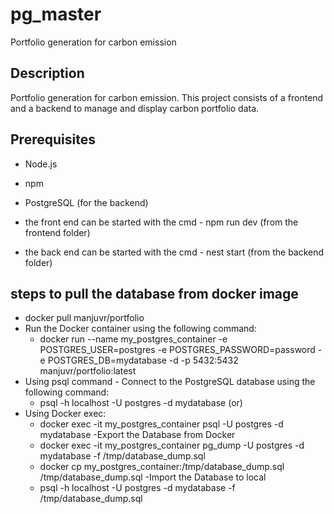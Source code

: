 # pg_master
Portfolio generation for carbon emission

## Description
Portfolio generation for carbon emission. This project consists of a frontend and a backend to manage and display carbon portfolio data.

## Prerequisites
- Node.js
- npm
- PostgreSQL (for the backend)


- the front end can be started with the cmd - npm run dev (from the frontend folder)
- the back end can be started with the cmd - nest start (from the backend folder)

## steps to pull the database from docker image
- docker pull manjuvr/portfolio
- Run the Docker container using the following command:
    - docker run --name my_postgres_container -e POSTGRES_USER=postgres -e POSTGRES_PASSWORD=password -e POSTGRES_DB=mydatabase -d -p 5432:5432 manjuvr/portfolio:latest
- Using psql command - Connect to the PostgreSQL database using the following command:
  - psql -h localhost -U postgres -d mydatabase (or)
- Using Docker exec:
    - docker exec -it my_postgres_container psql -U postgres -d mydatabase
-Export the Database from Docker
    - docker exec -it my_postgres_container pg_dump -U postgres -d mydatabase -f /tmp/database_dump.sql
    - docker cp my_postgres_container:/tmp/database_dump.sql /tmp/database_dump.sql
-Import the Database to local
    - psql -h localhost -U postgres -d mydatabase -f /tmp/database_dump.sql